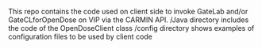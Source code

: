 This repo contains the code used on client side to invoke GateLab and/or GateCLforOpenDose on VIP via the CARMIN API.
/Java directory includes the code of the OpenDoseClient class
/config directory shows examples of configuration files to be used by client code
